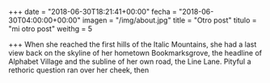 +++
date = "2018-06-30T18:21:41+00:00"
fecha = "2018-06-30T04:00:00+00:00"
imagen = "/img/about.jpg"
title = "Otro post"
titulo = "mi otro post"
weithg = 5

+++
When she reached the first hills of the Italic Mountains, she had a last view back on the skyline of her hometown Bookmarksgrove, the headline of Alphabet Village and the subline of her own road, the Line Lane. Pityful a rethoric question ran over her cheek, then
